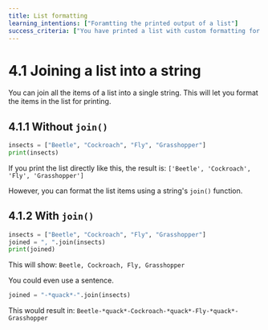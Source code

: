 ```yaml
---
title: List formatting
learning_intentions: ["Foramtting the printed output of a list"]
success_criteria: ["You have printed a list with custom formatting for each item", "You have printed a list slice with custom formatting"]
---
```


# 4.1 Joining a list into a string

You can join all the items of a list into a single string. This will let you format the items in the list for printing.

## 4.1.1 Without ``join()``

```python
insects = ["Beetle", "Cockroach", "Fly", "Grasshopper"]
print(insects)
```

If you print the list directly like this, the result is: ``['Beetle', 'Cockroach', 'Fly', 'Grasshopper']``

However, you can format the list items using a string's ``join()`` function.

## 4.1.2 With ``join()``

```python
insects = ["Beetle", "Cockroach", "Fly", "Grasshopper"]
joined = ", ".join(insects)
print(joined)
```

This will show: ``Beetle, Cockroach, Fly, Grasshopper``

You could even use a sentence.

```python
joined = "-*quack*-".join(insects)
```

This would result in: ``Beetle-*quack*-Cockroach-*quack*-Fly-*quack*-Grasshopper``